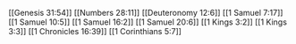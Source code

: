 [[Genesis 31:54]]
[[Numbers 28:11]]
[[Deuteronomy 12:6]]
[[1 Samuel 7:17]]
[[1 Samuel 10:5]]
[[1 Samuel 16:2]]
[[1 Samuel 20:6]]
[[1 Kings 3:2]]
[[1 Kings 3:3]]
[[1 Chronicles 16:39]]
[[1 Corinthians 5:7]]
